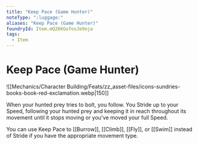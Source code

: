 ```yaml
---
title: "Keep Pace (Game Hunter)"
noteType: ":luggage:"
aliases: "Keep Pace (Game Hunter)"
foundryId: Item.mQ26KGofosJe9oja
tags:
  - Item
---
```


# Keep Pace (Game Hunter)
![[Mechanics/Character Building/Feats/zz_asset-files/icons-sundries-books-book-red-exclamation.webp|150]]

When your hunted prey tries to bolt, you follow. You Stride up to your Speed, following your hunted prey and keeping it in reach throughout its movement until it stops moving or you've moved your full Speed.

You can use Keep Pace to [[Burrow]], [[Climb]], [[Fly]], or [[Swim]] instead of Stride if you have the appropriate movement type.
